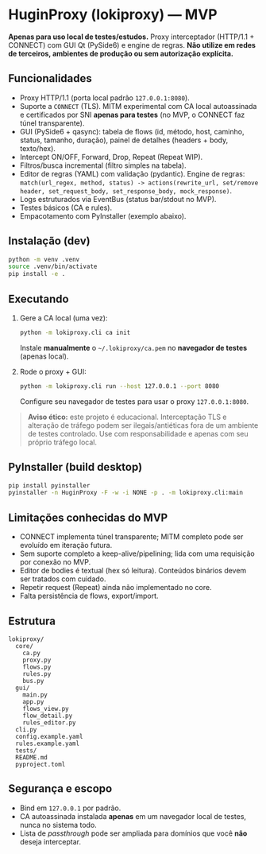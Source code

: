 # HuginProxy (lokiproxy) — MVP

**Apenas para uso local de testes/estudos.** Proxy interceptador (HTTP/1.1 + CONNECT) com GUI Qt (PySide6) e engine de regras.
**Não utilize em redes de terceiros, ambientes de produção ou sem autorização explícita.**

## Funcionalidades

- Proxy HTTP/1.1 (porta local padrão `127.0.0.1:8080`).
- Suporte a `CONNECT` (TLS). MITM experimental com CA local autoassinada e certificados por SNI **apenas para testes** (no MVP, o CONNECT faz túnel transparente).
- GUI (PySide6 + qasync): tabela de flows (id, método, host, caminho, status, tamanho, duração), painel de detalhes (headers + body, texto/hex).
- Intercept ON/OFF, Forward, Drop, Repeat (Repeat WIP).
- Filtros/busca incremental (filtro simples na tabela).
- Editor de regras (YAML) com validação (pydantic). Engine de regras: `match(url_regex, method, status) -> actions(rewrite_url, set/remove header, set_request_body, set_response_body, mock_response)`.
- Logs estruturados via EventBus (status bar/stdout no MVP).
- Testes básicos (CA e rules).
- Empacotamento com PyInstaller (exemplo abaixo).

## Instalação (dev)

```bash
python -m venv .venv
source .venv/bin/activate
pip install -e .
```

## Executando

1. Gere a CA local (uma vez):
   ```bash
   python -m lokiproxy.cli ca init
   ```
   Instale **manualmente** o `~/.lokiproxy/ca.pem` no **navegador de testes** (apenas local).

2. Rode o proxy + GUI:
   ```bash
   python -m lokiproxy.cli run --host 127.0.0.1 --port 8080
   ```
   Configure seu navegador de testes para usar o proxy `127.0.0.1:8080`.

> **Aviso ético:** este projeto é educacional. Interceptação TLS e alteração de tráfego podem ser ilegais/antiéticas fora de um ambiente de testes controlado. Use com responsabilidade e apenas com seu próprio tráfego local.

## PyInstaller (build desktop)

```bash
pip install pyinstaller
pyinstaller -n HuginProxy -F -w -i NONE -p . -m lokiproxy.cli:main
```

## Limitações conhecidas do MVP

- CONNECT implementa túnel transparente; MITM completo pode ser evoluído em iteração futura.
- Sem suporte completo a keep-alive/pipelining; lida com uma requisição por conexão no MVP.
- Editor de bodies é textual (hex só leitura). Conteúdos binários devem ser tratados com cuidado.
- Repetir request (Repeat) ainda não implementado no core.
- Falta persistência de flows, export/import.

## Estrutura

```
lokiproxy/
  core/
    ca.py
    proxy.py
    flows.py
    rules.py
    bus.py
  gui/
    main.py
    app.py
    flows_view.py
    flow_detail.py
    rules_editor.py
  cli.py
  config.example.yaml
  rules.example.yaml
  tests/
  README.md
  pyproject.toml
```

## Segurança e escopo

- Bind em `127.0.0.1` por padrão.
- CA autoassinada instalada **apenas** em um navegador local de testes, nunca no sistema todo.
- Lista de *passthrough* pode ser ampliada para domínios que você **não** deseja interceptar.
